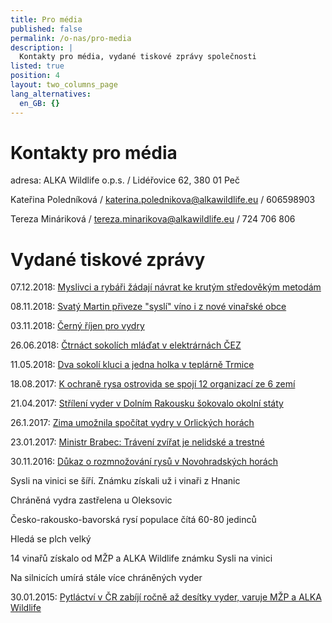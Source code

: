 ```yaml
---
title: Pro média
published: false
permalink: /o-nas/pro-media
description: |
  Kontakty pro média, vydané tiskové zprávy společnosti
listed: true
position: 4
layout: two_columns_page
lang_alternatives:
  en_GB: {}
---
```

# Kontakty pro média

adresa: ALKA Wildlife o.p.s.
 / Lidéřovice 62, 380 01  Peč

Kateřina Poledníková / katerina.polednikova@alkawildlife.eu / 606598903

Tereza Mináriková / tereza.minarikova@alkawildlife.eu / 724 706 806

# Vydané tiskové zprávy

07.12.2018: [Myslivci a rybáři žádají návrat ke krutým středověkým metodám](/news/myslivci-a-rybáři-žádají-návrat-ke-krutým-středověkým-metodám)

08.11.2018: [Svatý Martin přiveze "syslí" víno i z nové vinařské obce](/news/svatý-martin-přiveze-syslí-víno-i-z-nové-vinařské-obce)

03.11.2018: [Černý říjen pro vydry](/news/černý-říjen-pro-vydry)

26.06.2018: [Čtrnáct sokolích mláďat v elektrárnách ČEZ](/news/čtrnáct-sokolích-mláďat-v-elektrárnách)

11.05.2018: [Dva sokolí kluci a jedna holka v teplárně Trmice](/news/dva-sokolí-kluci-a-jedna-holka-v-teplárně-trmice)

18.08.2017: [K ochraně rysa ostrovida se spojí 12 organizací ze 6 zemí](/news/k-ochraně-3-evropských-populací-rysa-ostrovida-se-spojí-12-organizací-z-6-zemí)

21.04.2017: [Střílení vyder v Dolním Rakousku šokovalo okolní státy](/news/střílení-vyder-v-dolním-rakousku-šokovalo-okolní-státy)

26.1.2017: [Zima umožnila spočítat vydry v Orlických horách](/news/zima-umožnila-spočítat-vydry-v-orlických-horách)

23.01.2017: [Ministr Brabec: Trávení zvířat je nelidské a trestné](/news/ministr-brabec-trávení-zvířat-je-nelidské-a-trestné)

30.11.2016: [Důkaz o rozmnožování rysů v Novohradských horách](/news/důkaz-o-rozmnožování-rysů-v-novohradských-horách)

Sysli na vinici se šíří. Známku získali už i vinaři z Hnanic

Chráněná vydra zastřelena u Oleksovic

Česko-rakousko-bavorská rysí populace čítá 60-80 jedinců

Hledá se plch velký

14 vinařů získalo od MŽP a ALKA Wildlife známku Sysli na vinici

Na silnicích umírá stále více chráněných vyder

30.01.2015: [Pytláctví v ČR zabíjí ročně až desítky vyder, varuje MŽP a ALKA Wildlife](/news/pytláci-v-čr-zabijí-ročně-až-desítky-vyder-varuje-mžp-a-alka-wildlife)
